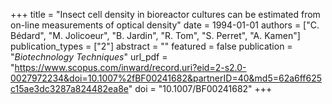 +++
title = "Insect cell density in bioreactor cultures can be estimated from on-line measurements of optical density"
date = 1994-01-01
authors = ["C. Bédard", "M. Jolicoeur", "B. Jardin", "R. Tom", "S. Perret", "A. Kamen"]
publication_types = ["2"]
abstract = ""
featured = false
publication = "*Biotechnology Techniques*"
url_pdf = "https://www.scopus.com/inward/record.uri?eid=2-s2.0-0027972234&doi=10.1007%2fBF00241682&partnerID=40&md5=62a6ff625c15ae3dc3287a824482ea8e"
doi = "10.1007/BF00241682"
+++

